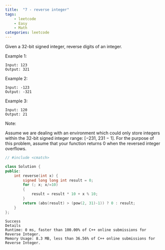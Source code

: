 ```yaml
---
title:  "7 - reverse integer"
tags: 
    - leetcode
    - Easy
    - Math
categories: leetcode
---
```

Given a 32-bit signed integer, reverse digits of an integer.

Example 1:
```
Input: 123
Output: 321
```

Example 2:
```
Input: -123
Output: -321
```

Example 3:
```
Input: 120
Output: 21
```

Note:

Assume we are dealing with an environment which could only store integers within the 32-bit signed integer range: [−231,  231 − 1]. For the purpose of this problem, assume that your function returns 0 when the reversed integer overflows.

```cpp
// #include <cmatch>

class Solution {
public:
    int reverse(int x) {
        signed long long int result = 0;
        for (; x; x/=10)
        {
            result = result * 10 + x % 10;
        }
        return (abs(result) > (pow(2, 31)-1)) ? 0 : result;
    }
};
```

```
Success
Details 
Runtime: 0 ms, faster than 100.00% of C++ online submissions for Reverse Integer.
Memory Usage: 8.3 MB, less than 36.56% of C++ online submissions for Reverse Integer.
```
